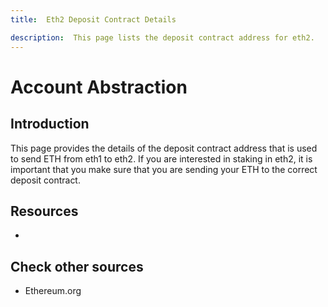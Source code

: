 ```yaml
---
title:  Eth2 Deposit Contract Details

description:  This page lists the deposit contract address for eth2.
---
```


# Account Abstraction

## Introduction

This page provides the details of the deposit contract address that is used to send ETH from eth1 to eth2. If you are interested in staking in eth2, it is important that you make sure that you are sending your ETH to the correct deposit contract.

## Resources

* 

## Check other sources

* Ethereum.org
